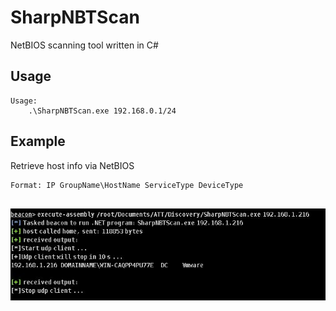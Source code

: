 # SharpNBTScan
NetBIOS scanning tool written in C#
## Usage
```
Usage:
    .\SharpNBTScan.exe 192.168.0.1/24
```
## Example
Retrieve host info via NetBIOS 
```
Format: IP GroupName\HostName ServiceType DeviceType
    
```
![hostinfo](images/HostInfo.JPG)
